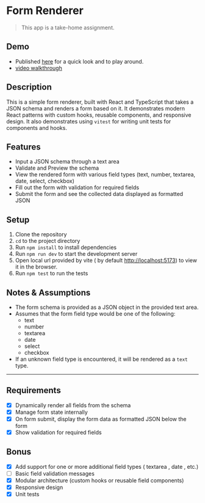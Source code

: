 # Form Renderer

> This app is a take-home assignment.

## Demo
- Published [here](https://form-renderer.vineshbuilds.app) for a quick look and to play around.
- [video walkthrough](https://www.loom.com/share/a6655d53a6cf4d05b497265ae18c11e8?sid=e8fb731e-4a6c-42e3-976b-90ac9eaff161)

## Description
This is a simple form renderer, built with React and TypeScript that takes a JSON schema and renders a form based on it.
It demonstrates modern React patterns with custom hooks, reusable components, and responsive design.
It also demonstrates using `vitest` for writing unit tests for components and hooks.

## Features
- Input a JSON schema through a text area
- Validate and Preview the schema
- View the rendered form with various field types (text, number, textarea, date, select, checkbox)
- Fill out the form with validation for required fields
- Submit the form and see the collected data displayed as formatted JSON

## Setup
 
1. Clone the repository
2. `cd` to the project directory
3. Run `npm install` to install dependencies
4. Run `npm run dev` to start the development server
5. Open local url provided by vite ( by default [http://localhost:5173](http://localhost:5173)) to view it in the browser.
6. Run `npm test` to run the tests

## Notes & Assumptions
- The form schema is provided as a JSON object in the provided text area.
- Assumes that the form field type would be one of the following:
  - text
  - number
  - textarea
  - date
  - select
  - checkbox
- If an unknown field type is encountered, it will be rendered as a `text` type.

___
## Requirements
- [x] Dynamically render all fields from the schema
- [x] Manage form state internally
- [x] On form submit, display the form data as formatted JSON below the form
- [x] Show validation for required fields

## Bonus
- [x] Add support for one or more additional field types ( textarea , date , etc.)
- [ ] Basic field validation messages
- [x] Modular architecture (custom hooks or reusable field components)
- [x] Responsive design
- [x] Unit tests